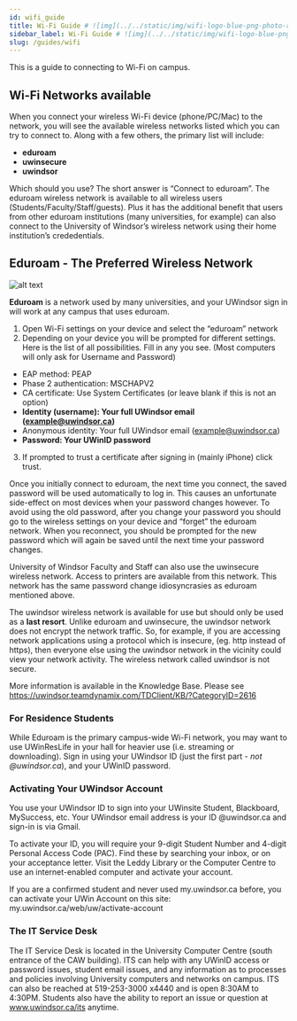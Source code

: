 ```yaml
---
id: wifi_guide
title: Wi-Fi Guide # ![img](../../static/img/wifi-logo-blue-png-photo-resized.png 'Wifi Logo')
sidebar_label: Wi-Fi Guide # ![img](../../static/img/wifi-logo-blue-png-photo-resized.png 'Wifi Logo')
slug: /guides/wifi
---
```

<!-- # Wi-Fi Guide ![img](../../static/img/wifi-logo-blue-png-photo-resized.png 'Wifi Logo') -->
<!-- ![alt text](https://www.transparentpng.com/thumb/wi-fi/wifi-logo-blue-png-photo-31.png 'Wifi Logo') -->

This is a guide to connecting to Wi-Fi on campus.

## Wi-Fi Networks available
When you connect your wireless Wi-Fi device (phone/PC/Mac) to the network, you will see the available wireless networks listed which you can try to connect to. Along with a few others, the primary list will include:
- **eduroam**
- **uwinsecure**
- **uwindsor**

Which should you use? The short answer is “Connect to eduroam”. The eduroam wireless network is available to all wireless users (Students/Faculty/Staff/guests). Plus it has the additional benefit that users from other eduroam institutions (many universities, for example) can also connect to the University of Windsor’s wireless network using their home institution’s crededentials.

## Eduroam - The Preferred Wireless Network
![alt text](https://www.uwindsor.ca/itservices/sites/uwindsor.ca.itservices/files/246studentlaw_sm-retouched_crop.jpg "girl connecting to the right choice")

**Eduroam** is a network used by many universities, and your UWindsor sign in will work at any campus that uses eduroam.
1. Open Wi-Fi settings on your device and select the “eduroam” network
2. Depending on your device you will be prompted for different settings. Here is the list of all possibilities. Fill in any you see.
(Most computers will only ask for Username and Password)
- EAP method: PEAP
- Phase 2 authentication: MSCHAPV2
- CA certificate: Use System Certificates (or leave blank if this is not an option)
- **Identity (username): Your full UWindsor email (example@uwindsor.ca)**
- Anonymous identity: Your full UWindsor email (example@uwindsor.ca)
- **Password: Your UWinID password**
3. If prompted to trust a certificate after signing in (mainly iPhone) click trust.

Once you initially connect to eduroam, the next time you connect, the saved password will be used automatically to log in. This causes an unfortunate side-effect on most devices when your password changes however. To avoid using the old password, after you change your password you should go to the wireless settings on your device and “forget” the eduroam network. When you reconnect, you should be prompted for the new password which will again be saved until the next time your password changes.

University of Windsor Faculty and Staff can also use the uwinsecure wireless network. Access to printers are available from this network. This network has the same password change idiosyncrasies as eduroam mentioned above.

The uwindsor wireless network is available for use but should only be used as a **last resort**. Unlike eduroam and uwinsecure, the uwindsor network does not encrypt the network traffic. So, for example, if you are accessing network applications using a protocol which is insecure, (eg. http instead of https), then everyone else using the uwindsor network in the vicinity could view your network activity. The wireless network called uwindsor is not secure.

More information is available in the Knowledge Base. Please see https://uwindsor.teamdynamix.com/TDClient/KB/?CategoryID=2616

### For Residence Students

While Eduroam is the primary campus-wide Wi-Fi network, you may want to use UWinResLife in your hall for heavier use (i.e. streaming or downloading). Sign in using your UWindsor ID (just the first part - *not @uwindsor.ca*), and your UWinID password.

### Activating Your UWindsor Account

You use your UWindsor ID to sign into your UWinsite Student, Blackboard, MySuccess, etc. Your UWindsor email address is your ID @uwindsor.ca and sign-in is via Gmail.

To activate your ID, you will require your 9-digit Student Number and 4-digit Personal Access Code (PAC). Find these by searching your inbox, or on your acceptance letter. Visit the Leddy Library or the Computer Centre to use an internet-enabled computer and activate your account.

If you are a confirmed student and never used my.uwindsor.ca before, you can activate your UWin Account on this site: my.uwindsor.ca/web/uw/activate-account

### The IT Service Desk

The IT Service Desk is located in the University Computer Centre (south entrance of the CAW building). ITS can help with any UWinID access or password issues, student email issues, and any information as to processes and policies involving University computers and networks on campus. ITS can also be reached at 519-253-3000 x4440 and is open 8:30AM to 4:30PM. Students also have the ability to report an issue or question at www.uwindsor.ca/its anytime.
